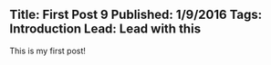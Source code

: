 Title: First Post 9
Published: 1/9/2016
Tags: Introduction
Lead: Lead with this
---
This is my first post!